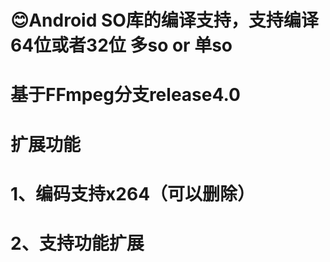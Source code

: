# 😊Android SO库的编译支持，支持编译64位或者32位 多so or 单so
# 基于FFmpeg分支release4.0
# 扩展功能
# 1、编码支持x264（可以删除）
# 2、支持功能扩展
